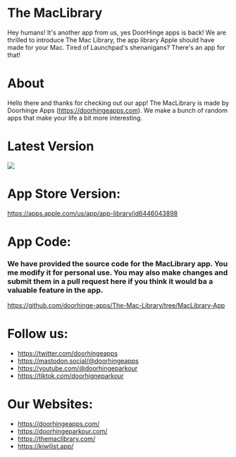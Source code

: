 # The MacLibrary
Hey humans! It's another app from us, yes DoorHinge apps is back! We are thrilled to introduce The Mac Library, the app library Apple should have made for your Mac. Tired of Launchpad's shenanigans? There's an app for that!

# About
Hello there and thanks for checking out our app! The MacLibrary is made by Doorhinge Apps (https://doorhingeapps.com). We make a bunch of random apps that make your life a bit more interesting.

# Latest Version
[![](https://themaclibrary.com/Download-Button.png)](https://github.com/doorhinge-apps/The-Mac-Library/releases/download/v1.0.1/MacLibrary.dmg)

# App Store Version:
https://apps.apple.com/us/app/app-library/id6446043898

# App Code:
### We have provided the source code for the MacLibrary app. You me modify it for personal use. You may also make changes and submit them in a pull request here if you think it would ba a valuable feature in the app.
https://github.com/doorhinge-apps/The-Mac-Library/tree/MacLibrary-App

# Follow us:
- https://twitter.com/doorhingeapps
- https://mastodon.social/@doorhingeapps
- https://youtube.com/@doorhingeparkour
- https://tiktok.com/doorhigneparkour

# Our Websites:
- https://doorhingeapps.com/
- https://doorhingeparkour.com/
- https://themaclibrary.com/
- https://kiwilist.app/

